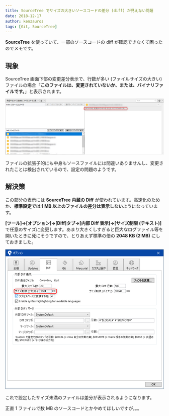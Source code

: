 ```yaml
---
title: SourceTree でサイズの大きいソースコードの差分 (diff) が見えない問題
date: 2018-12-17
author: kenzauros
tags: [Git, SourceTree]
---
```


**SourceTree** を使っていて、一部のソースコードの diff が確認できなくて困ったのでメモです。

## 現象

SourceTree 画面下部の変更差分表示で、行数が多い (ファイルサイズの大きい) ファイルの場合「**このファイルは、変更されていないか、または、バイナリファイルです。**」と表示されます。

![SourceTreeでサイズの大きいファイルの差分が表示されない](images/sourcetree-diff-file-size-limit-1.png)

ファイルの拡張子的にも中身もソースファイルには間違いありませんし、変更されたことは検出されているので、設定の問題のようです。

## 解決策

この部分の表示には **SourceTree 内蔵の Diff** が使われています。高速化のためか、**標準設定では 1 MB 以上のファイルの差分は表示しない**ようになっています。

**[ツール]→[オプション]→[Diff]タブ→[内部 Diff 表示]→[サイズ制限 (テキスト)]** で任意のサイズに変更します。あまり大きくしすぎると巨大なログファイル等を開いたときに死にそうですので、とりあえず標準の倍の **2048 KB (2 MB)** にしておきました。

![SourceTreeでサイズの大きいファイルの差分が表示されない場合の解決法](images/sourcetree-diff-file-size-limit-2.png)

これで設定したサイズ未満のファイルは差分が表示されるようになります。

正直 1 ファイルで数 MB のソースコードとかやめてほしいですが。。。
